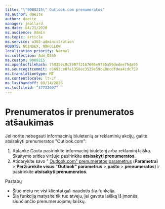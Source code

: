 ```yaml
---
title: "\"9000215\" Outlook.com prenumeratos"
ms.author: daeite
author: daeite
manager: joallard
ms.date: 04/21/2020
ms.audience: Admin
ms.topic: article
ms.service: o365-administration
ROBOTS: NOINDEX, NOFOLLOW
localization_priority: Normal
ms.collection: Adm_O365
ms.custom: 9000215
ms.openlocfilehash: 758359c9c5907f2167666e9755a59dedee764a95
ms.sourcegitcommit: c6692ce0fa1358ec3529e59ca0ecdfdea4cdc759
ms.translationtype: MT
ms.contentlocale: lt-LT
ms.lasthandoff: 09/14/2020
ms.locfileid: "47722607"
---
```

# <a name="subscriptions-and-unsubscribing"></a>Prenumeratos ir prenumeratos atšaukimas

Jei norite nebegauti informacinių biuletenių ar reklaminių akcijų, galite atsisakyti prenumeratos "Outlook.com":

1. Aplanke Gauta pasirinkite informacinį biuletenį arba reklaminį laišką. Skaitymo srities viršuje pasirinkite **atsisakyti prenumeratos**.
2. Atidarykite savo " [Outlook.com" prenumeratos parametrus](https://outlook.live.com/mail/options/mail/brandsSubscriptions) (**Parametrai**  >  **Peržiūrėkite visus "Outlook" parametrus**  >  **pašto**  >  **prenumeratos**) ir pasirinkite **atsisakyti prenumeratos**.

Pastabų

- Šiuo metu ne visi klientai gali naudotis šia funkcija.
- Šią funkciją matysite tik tuo atveju, jei gavote laišką iš įmonės, siunčiančio prenumeruojamų laiškų.